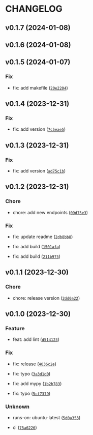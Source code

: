 # CHANGELOG



## v0.1.7 (2024-01-08)


## v0.1.6 (2024-01-08)


## v0.1.5 (2024-01-07)

### Fix

* fix: add makefile ([`20e2204`](https://github.com/olahsymbo/elk-fastapi-app-monitoring/commit/20e220425fabe17012287b0eeb4ad661a36530dc))


## v0.1.4 (2023-12-31)

### Fix

* fix: add version ([`7c5eae5`](https://github.com/olahsymbo/elk-fastapi-app-monitoring/commit/7c5eae5cecdf473b55d203a85dad7a70db713afa))


## v0.1.3 (2023-12-31)

### Fix

* fix: add version ([`ad75c1b`](https://github.com/olahsymbo/elk-fastapi-app-monitoring/commit/ad75c1bccce0fa6e487d9c9ca2363df49b7f9559))


## v0.1.2 (2023-12-31)

### Chore

* chore: add new endpoints ([`09d75e3`](https://github.com/olahsymbo/elk-fastapi-app-monitoring/commit/09d75e30d88e97e2665c6c7f5fcff718d1996f72))

### Fix

* fix: update readme ([`2db8bb8`](https://github.com/olahsymbo/elk-fastapi-app-monitoring/commit/2db8bb8941f79073e551ab1c8bf43e11ac430c7a))

* fix: add build ([`1501afa`](https://github.com/olahsymbo/elk-fastapi-app-monitoring/commit/1501afaf3a013feb7f0dd3887b1104dcaff9e3b8))

* fix: add build ([`211b975`](https://github.com/olahsymbo/elk-fastapi-app-monitoring/commit/211b975e2050918612ab41c25a4318017f1dd750))


## v0.1.1 (2023-12-30)

### Chore

* chore: release version ([`2dd0a22`](https://github.com/olahsymbo/elk-fastapi-app-monitoring/commit/2dd0a2290fa453ee698d46246e71c0ed627ac18d))


## v0.1.0 (2023-12-30)

### Feature

* feat: add lint ([`d514123`](https://github.com/olahsymbo/elk-fastapi-app-monitoring/commit/d514123d1f25cffc318f0085279e6c78539100d7))

### Fix

* fix: release ([`4036c2e`](https://github.com/olahsymbo/elk-fastapi-app-monitoring/commit/4036c2ee9e0a18cc7ce38df93340146696f5977d))

* fix: typo ([`3a3d1d0`](https://github.com/olahsymbo/elk-fastapi-app-monitoring/commit/3a3d1d095fd1ee94c5a096f7d4f557a9b10b0a4c))

* fix: add mypy ([`1b2b783`](https://github.com/olahsymbo/elk-fastapi-app-monitoring/commit/1b2b7837e58960189e238a6d562c33630e7aa17a))

* fix: typo ([`5cf7379`](https://github.com/olahsymbo/elk-fastapi-app-monitoring/commit/5cf7379fc0c23abbbbbc96cf1459fe28af25efa0))

### Unknown

* runs-on: ubuntu-latest ([`5d0a353`](https://github.com/olahsymbo/elk-fastapi-app-monitoring/commit/5d0a353d4cc68b9cf2c39f57973ab019f4326015))

* ci ([`75a6226`](https://github.com/olahsymbo/elk-fastapi-app-monitoring/commit/75a6226291f12126aa5d894b3a8f7d97a947c221))
